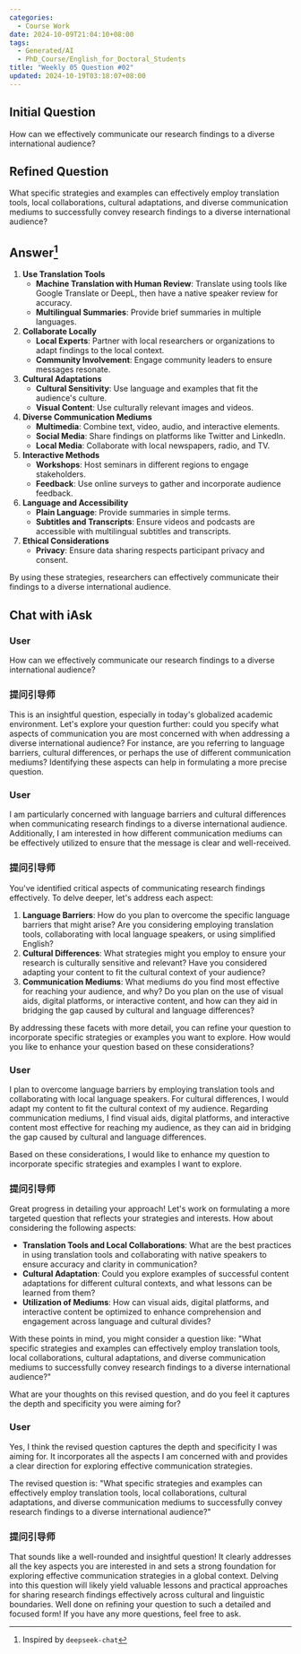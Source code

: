 ```yaml
---
categories:
  - Course Work
date: 2024-10-09T21:04:10+08:00
tags:
  - Generated/AI
  - PhD_Course/English_for_Doctoral_Students
title: "Weekly 05 Question #02"
updated: 2024-10-19T03:18:07+08:00
---
```


## Initial Question

How can we effectively communicate our research findings to a diverse international audience?

## Refined Question

What specific strategies and examples can effectively employ translation tools, local collaborations, cultural adaptations, and diverse communication mediums to successfully convey research findings to a diverse international audience?

## Answer[^1]

[^1]: Inspired by `deepseek-chat`

1. **Use Translation Tools**
   - **Machine Translation with Human Review**: Translate using tools like Google Translate or DeepL, then have a native speaker review for accuracy.
   - **Multilingual Summaries**: Provide brief summaries in multiple languages.
2. **Collaborate Locally**
   - **Local Experts**: Partner with local researchers or organizations to adapt findings to the local context.
   - **Community Involvement**: Engage community leaders to ensure messages resonate.
3. **Cultural Adaptations**
   - **Cultural Sensitivity**: Use language and examples that fit the audience's culture.
   - **Visual Content**: Use culturally relevant images and videos.
4. **Diverse Communication Mediums**
   - **Multimedia**: Combine text, video, audio, and interactive elements.
   - **Social Media**: Share findings on platforms like Twitter and LinkedIn.
   - **Local Media**: Collaborate with local newspapers, radio, and TV.
5. **Interactive Methods**
   - **Workshops**: Host seminars in different regions to engage stakeholders.
   - **Feedback**: Use online surveys to gather and incorporate audience feedback.
6. **Language and Accessibility**
   - **Plain Language**: Provide summaries in simple terms.
   - **Subtitles and Transcripts**: Ensure videos and podcasts are accessible with multilingual subtitles and transcripts.
7. **Ethical Considerations**
   - **Privacy**: Ensure data sharing respects participant privacy and consent.

By using these strategies, researchers can effectively communicate their findings to a diverse international audience.

## Chat with iAsk

### User

How can we effectively communicate our research findings to a diverse international audience?

### 提问引导师

This is an insightful question, especially in today's globalized academic environment. Let's explore your question further: could you specify what aspects of communication you are most concerned with when addressing a diverse international audience? For instance, are you referring to language barriers, cultural differences, or perhaps the use of different communication mediums? Identifying these aspects can help in formulating a more precise question.

### User

I am particularly concerned with language barriers and cultural differences when communicating research findings to a diverse international audience. Additionally, I am interested in how different communication mediums can be effectively utilized to ensure that the message is clear and well-received.

### 提问引导师

You've identified critical aspects of communicating research findings effectively. To delve deeper, let's address each aspect:

1. **Language Barriers**: How do you plan to overcome the specific language barriers that might arise? Are you considering employing translation tools, collaborating with local language speakers, or using simplified English?
2. **Cultural Differences**: What strategies might you employ to ensure your research is culturally sensitive and relevant? Have you considered adapting your content to fit the cultural context of your audience?
3. **Communication Mediums**: What mediums do you find most effective for reaching your audience, and why? Do you plan on the use of visual aids, digital platforms, or interactive content, and how can they aid in bridging the gap caused by cultural and language differences?

By addressing these facets with more detail, you can refine your question to incorporate specific strategies or examples you want to explore. How would you like to enhance your question based on these considerations?

### User

I plan to overcome language barriers by employing translation tools and collaborating with local language speakers. For cultural differences, I would adapt my content to fit the cultural context of my audience. Regarding communication mediums, I find visual aids, digital platforms, and interactive content most effective for reaching my audience, as they can aid in bridging the gap caused by cultural and language differences.

Based on these considerations, I would like to enhance my question to incorporate specific strategies and examples I want to explore.

### 提问引导师

Great progress in detailing your approach! Let's work on formulating a more targeted question that reflects your strategies and interests. How about considering the following aspects:

- **Translation Tools and Local Collaborations**: What are the best practices in using translation tools and collaborating with native speakers to ensure accuracy and clarity in communication?
- **Cultural Adaptation**: Could you explore examples of successful content adaptations for different cultural contexts, and what lessons can be learned from them?
- **Utilization of Mediums**: How can visual aids, digital platforms, and interactive content be optimized to enhance comprehension and engagement across language and cultural divides?

With these points in mind, you might consider a question like: "What specific strategies and examples can effectively employ translation tools, local collaborations, cultural adaptations, and diverse communication mediums to successfully convey research findings to a diverse international audience?"

What are your thoughts on this revised question, and do you feel it captures the depth and specificity you were aiming for?

### User

Yes, I think the revised question captures the depth and specificity I was aiming for. It incorporates all the aspects I am concerned with and provides a clear direction for exploring effective communication strategies.

The revised question is: "What specific strategies and examples can effectively employ translation tools, local collaborations, cultural adaptations, and diverse communication mediums to successfully convey research findings to a diverse international audience?"

### 提问引导师

That sounds like a well-rounded and insightful question! It clearly addresses all the key aspects you are interested in and sets a strong foundation for exploring effective communication strategies in a global context. Delving into this question will likely yield valuable lessons and practical approaches for sharing research findings effectively across cultural and linguistic boundaries. Well done on refining your question to such a detailed and focused form! If you have any more questions, feel free to ask.

